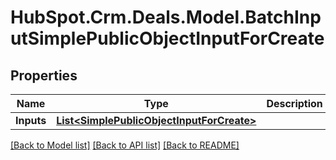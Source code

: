 # HubSpot.Crm.Deals.Model.BatchInputSimplePublicObjectInputForCreate

## Properties

Name | Type | Description | Notes
------------ | ------------- | ------------- | -------------
**Inputs** | [**List&lt;SimplePublicObjectInputForCreate&gt;**](SimplePublicObjectInputForCreate.md) |  | 

[[Back to Model list]](../README.md#documentation-for-models) [[Back to API list]](../README.md#documentation-for-api-endpoints) [[Back to README]](../README.md)

